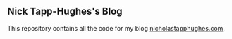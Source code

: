 ## Nick Tapp-Hughes's Blog

This repository contains all the code for my blog [nicholastapphughes.com](https://www.nicholastapphughes.com).
